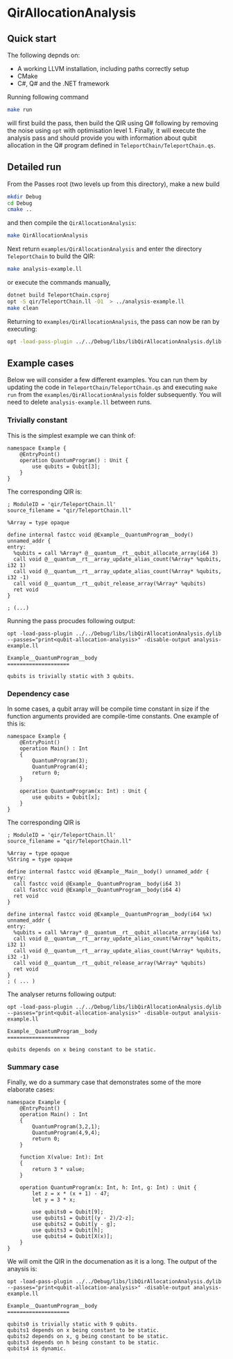 # QirAllocationAnalysis

## Quick start

The following depnds on:

-   A working LLVM installation, including paths correctly setup
-   CMake
-   C#, Q# and the .NET framework

Running following command

```sh
make run
```

will first build the pass, then build the QIR using Q# following by removing the noise using `opt` with optimisation level 1. Finally, it will execute the analysis pass and should provide you with information about qubit allocation in the Q# program defined in `TeleportChain/TeleportChain.qs`.

## Detailed run

From the Passes root (two levels up from this directory), make a new build

```sh
mkdir Debug
cd Debug
cmake ..
```

and then compile the `QirAllocationAnalysis`:

```sh
make QirAllocationAnalysis
```

Next return `examples/QirAllocationAnalysis` and enter the directory `TeleportChain` to build the QIR:

```sh
make analysis-example.ll
```

or execute the commands manually,

```sh
dotnet build TeleportChain.csproj
opt -S qir/TeleportChain.ll -O1  > ../analysis-example.ll
make clean
```

Returning to `examples/QirAllocationAnalysis`, the pass can now be ran by executing:

```sh
opt -load-pass-plugin ../../Debug/libs/libQirAllocationAnalysis.dylib --passes="print<qubit-allocation-analysis>" -disable-output analysis-example.ll
```

## Example cases

Below we will consider a few different examples. You can run them by updating the code in `TeleportChain/TeleportChain.qs` and executing `make run` from the `examples/QirAllocationAnalysis` folder subsequently. You will need to delete `analysis-example.ll` between runs.

### Trivially constant

This is the simplest example we can think of:

```qsharp
namespace Example {
    @EntryPoint()
    operation QuantumProgram() : Unit {
        use qubits = Qubit[3];
    }
}
```

The corresponding QIR is:

```
; ModuleID = 'qir/TeleportChain.ll'
source_filename = "qir/TeleportChain.ll"

%Array = type opaque

define internal fastcc void @Example__QuantumProgram__body() unnamed_addr {
entry:
  %qubits = call %Array* @__quantum__rt__qubit_allocate_array(i64 3)
  call void @__quantum__rt__array_update_alias_count(%Array* %qubits, i32 1)
  call void @__quantum__rt__array_update_alias_count(%Array* %qubits, i32 -1)
  call void @__quantum__rt__qubit_release_array(%Array* %qubits)
  ret void
}

; (...)
```

Running the pass procudes following output:

```
opt -load-pass-plugin ../../Debug/libs/libQirAllocationAnalysis.dylib --passes="print<qubit-allocation-analysis>" -disable-output analysis-example.ll

Example__QuantumProgram__body
====================

qubits is trivially static with 3 qubits.
```

### Dependency case

In some cases, a qubit array will be compile time constant in size if the function arguments
provided are compile-time constants. One example of this is:

```
namespace Example {
    @EntryPoint()
    operation Main() : Int
    {
        QuantumProgram(3);
        QuantumProgram(4);
        return 0;
    }

    operation QuantumProgram(x: Int) : Unit {
        use qubits = Qubit[x];
    }
}
```

The corresponding QIR is

```
; ModuleID = 'qir/TeleportChain.ll'
source_filename = "qir/TeleportChain.ll"

%Array = type opaque
%String = type opaque

define internal fastcc void @Example__Main__body() unnamed_addr {
entry:
  call fastcc void @Example__QuantumProgram__body(i64 3)
  call fastcc void @Example__QuantumProgram__body(i64 4)
  ret void
}

define internal fastcc void @Example__QuantumProgram__body(i64 %x) unnamed_addr {
entry:
  %qubits = call %Array* @__quantum__rt__qubit_allocate_array(i64 %x)
  call void @__quantum__rt__array_update_alias_count(%Array* %qubits, i32 1)
  call void @__quantum__rt__array_update_alias_count(%Array* %qubits, i32 -1)
  call void @__quantum__rt__qubit_release_array(%Array* %qubits)
  ret void
}
; ( ... )

```

The analyser returns following output:

```
opt -load-pass-plugin ../../Debug/libs/libQirAllocationAnalysis.dylib --passes="print<qubit-allocation-analysis>" -disable-output analysis-example.ll

Example__QuantumProgram__body
====================

qubits depends on x being constant to be static.

```

### Summary case

Finally, we do a summary case that demonstrates some of the more elaborate cases:

```
namespace Example {
    @EntryPoint()
    operation Main() : Int
    {
        QuantumProgram(3,2,1);
        QuantumProgram(4,9,4);
        return 0;
    }

    function X(value: Int): Int
    {
        return 3 * value;
    }

    operation QuantumProgram(x: Int, h: Int, g: Int) : Unit {
        let z = x * (x + 1) - 47;
        let y = 3 * x;

        use qubits0 = Qubit[9];
        use qubits1 = Qubit[(y - 2)/2-z];
        use qubits2 = Qubit[y - g];
        use qubits3 = Qubit[h];
        use qubits4 = Qubit[X(x)];
    }
}
```

We will omit the QIR in the documenation as it is a long. The output of the anaysis is:

```
opt -load-pass-plugin ../../Debug/libs/libQirAllocationAnalysis.dylib --passes="print<qubit-allocation-analysis>" -disable-output analysis-example.ll

Example__QuantumProgram__body
====================

qubits0 is trivially static with 9 qubits.
qubits1 depends on x being constant to be static.
qubits2 depends on x, g being constant to be static.
qubits3 depends on h being constant to be static.
qubits4 is dynamic.
```
